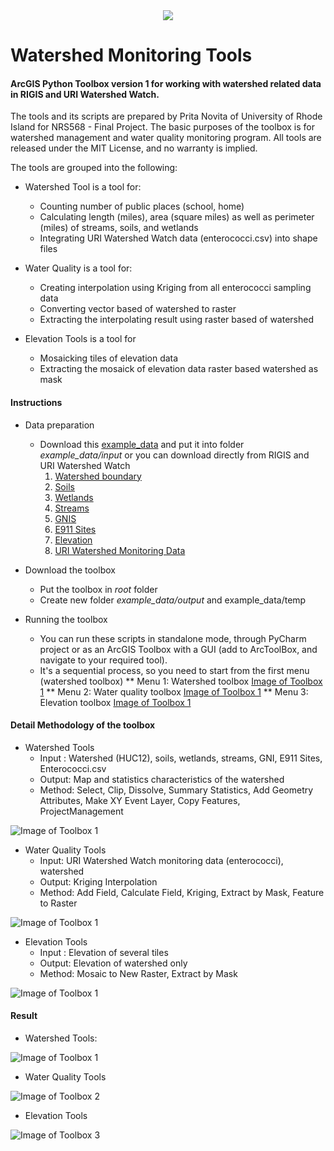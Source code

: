 <div align ="center">
	<img src="https://github.com/anprita/images/blob/master/logo.jpg">
</div>

# Watershed Monitoring Tools
#### ArcGIS Python Toolbox version 1 for working with watershed related data in RIGIS and URI Watershed Watch.

The tools and its scripts are prepared by Prita Novita of University of Rhode Island for NRS568 - Final Project. The basic purposes of the toolbox is for watershed management and water quality monitoring program. All tools are released under the MIT License, and no warranty is implied.

The tools are grouped into the following:

* Watershed Tool is a tool for:
  * Counting number of public places (school, home)
  * Calculating length (miles), area (square miles) as well as perimeter (miles) of streams, soils, and wetlands
  * Integrating URI Watershed Watch data (enterococci.csv) into shape files

* Water Quality is a tool for:
  * Creating interpolation using Kriging from all enterococci sampling data
  * Converting vector based of watershed to raster
  * Extracting the interpolating result using raster based of watershed

* Elevation Tools is a tool for
  * Mosaicking tiles of elevation data 
  * Extracting the mosaick of elevation data raster based watershed as mask

#### Instructions

* Data preparation
  * Download this [example_data](https://bit.ly/2vsK8w2) and put it into folder *example_data/input* or you can download directly from RIGIS and URI Watershed Watch
    1. [Watershed boundary](http://www.rigis.org/datasets/watershed-boundary-dataset-huc-12)
    2. [Soils](http://www.rigis.org/datasets/soils)
    3. [Wetlands](http://www.rigis.org/datasets/wetlands-1993)
    4. [Streams](http://www.rigis.org/datasets/freshwater-rivers-and-streams-15000)
    5. [GNIS](http://www.rigis.org/datasets/geographic-names)
    6. [E911 Sites](http://www.rigis.org/datasets/e-911-sites) 
    7. [Elevation](http://www.rigis.org/pages/2011-statewide-lidar-ri-state-plane-feet-dem)
    8. [URI Watershed Monitoring Data](https://web.uri.edu/watershedwatch/uri-watershed-watch-monitoring-data) 

* Download the toolbox
  * Put the toolbox in *root* folder
  * Create new folder *example_data/output* and example_data/temp

* Running the toolbox
  * You can run these scripts in standalone mode, through PyCharm project or as an ArcGIS Toolbox with a GUI (add to ArcToolBox, and navigate to your required tool).
  * It's a sequential process, so you need to start from the first menu (watershed toolbox)
  ** Menu 1: Watershed toolbox
[Image of Toolbox 1](https://github.com/anprita/images/blob/master/menu01_flow.png)
  ** Menu 2: Water quality toolbox
[Image of Toolbox 1](https://github.com/anprita/images/blob/master/menu02_flow.png)
  ** Menu 3: Elevation toolbox
[Image of Toolbox 1](https://github.com/anprita/images/blob/master/menu03_flow.png)
 
 #### Detail Methodology of the toolbox

* Watershed Tools
  * Input : Watershed (HUC12), soils, wetlands, streams, GNI, E911 Sites, Enterococci.csv
  * Output: Map and statistics characteristics of the watershed
  * Method: Select, Clip, Dissolve, Summary Statistics, Add Geometry Attributes, Make XY Event Layer, Copy Features, ProjectManagement

![Image of Toolbox 1](https://github.com/anprita/images/blob/master/toolbox01_method.png)

* Water Quality Tools
  * Input: URI Watershed Watch monitoring data (enterococci), watershed 
  * Output: Kriging Interpolation
  * Method: Add Field, Calculate Field, Kriging, Extract by Mask, Feature to Raster

![Image of Toolbox 1](https://github.com/anprita/images/blob/master/toolbox02_method.png)

* Elevation Tools
  * Input : Elevation of several tiles
  * Output: Elevation of watershed only
  * Method: Mosaic to New Raster, Extract by Mask

![Image of Toolbox 1](https://github.com/anprita/images/blob/master/toolbox03_method.png)

#### Result
 
* Watershed Tools:

![Image of Toolbox 1](https://github.com/anprita/images/blob/master/toolbox01_map.png)

* Water Quality Tools

![Image of Toolbox 2](https://github.com/anprita/images/blob/master/toolbox02_map.png)

* Elevation Tools

![Image of Toolbox 3](https://github.com/anprita/images/blob/master/toolbox03_map.png)
